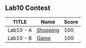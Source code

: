 ## Lab10 Contest

| TITLE     | Name           | Score |
| --------- | -------------- | ----- |
| Lab10 - A | [Shopping](A/) | 100   |
| Lab10 - B | [Game](B/)     | 100   |


